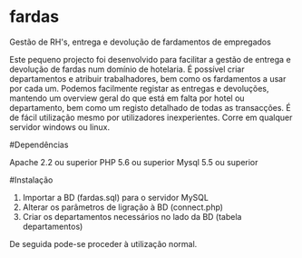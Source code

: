 # fardas
Gestão de RH's, entrega e devolução de fardamentos de empregados

Este pequeno projecto foi desenvolvido para facilitar a gestão de entrega e devolução de fardas num domínio de hotelaria.
É possível criar departamentos e atribuir trabalhadores, bem como os fardamentos a usar por cada um. Podemos facilmente registar as entregas e devoluções, mantendo um overview geral do que está em falta por hotel ou departamento, bem como um registo detalhado de todas as transacções. É de fácil utilização mesmo por utilizadores inexperientes.
Corre em qualquer servidor windows ou linux. 

#Dependências

Apache 2.2 ou superior
PHP 5.6 ou superior
Mysql 5.5 ou superior

#Instalação

1. Importar a BD (fardas.sql) para o servidor MySQL
2. Alterar os parâmetros de ligração à BD (connect.php)
3. Criar os departamentos necessários no lado da BD (tabela departamentos)

De seguida pode-se proceder à utilização normal.

